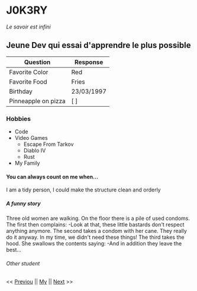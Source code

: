 # J0K3RY
*Le savoir est infini*

## Jeune Dev qui essai d'apprendre le plus possible

| Question       | Response   |
|----------------|------------|
| Favorite Color | Red        |
| Favorite Food  | Fries      |
| Birthday       | 23/03/1997 |
| Pinneapple on pizza | [ ] |


### Hobbies
* Code
* Video Games
    * Escape From Tarkov
    * Diablo IV
    * Rust
* My Family

#### You can always count on me when... 

I am a tidy person, I could make the structure clean and orderly

##### A funny story

Three old women are walking. On the floor there is a pile of used condoms. The first then complains:
 -Look at that, these little bastards don't respect anything anymore.
The second takes a condom with her cane. They really do it anyway. In my time, we didn't need these things!
The third takes the hood. She swallows the contents saying:
 -And in addition they leave the best...

###### Other student

<< [Previou](www.google.com) || [My](J0K3RY) || [Next](www.google.com) >>
